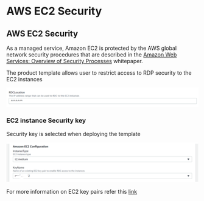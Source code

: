 # AWS EC2 Security

## **AWS EC2 Security**

As a managed service, Amazon EC2 is protected by the AWS global network security procedures that are described in the [Amazon Web Services: Overview of Security Processes](https://d0.awsstatic.com/whitepapers/Security/AWS\_Security\_Whitepaper.pdf) whitepaper.

The product template allows user to restrict access to RDP security to the EC2 instances

![](<../../.gitbook/assets/image (33).png>)

### **EC2 instance Security key**

Security key is selected when deploying the template

![](<../../.gitbook/assets/image (13).png>)

For more information on EC2 key pairs refer this [link](https://docs.aws.amazon.com/AWSEC2/latest/WindowsGuide/ec2-key-pairs.html)
